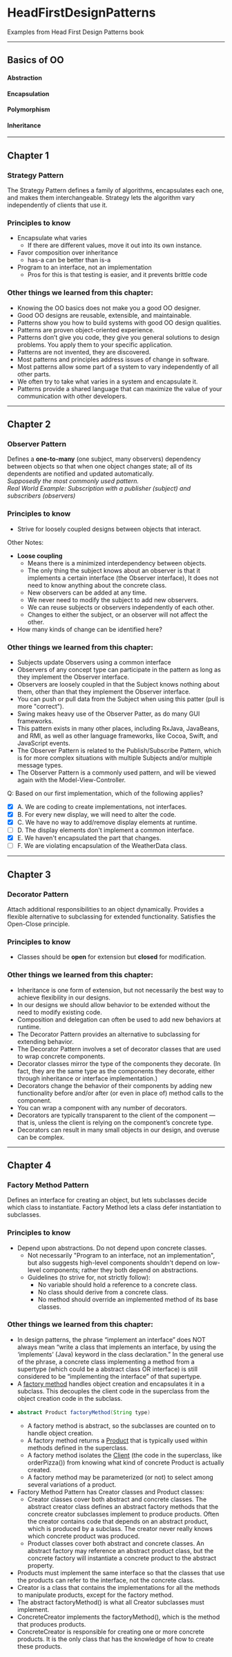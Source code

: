 # HeadFirstDesignPatterns
Examples from Head First Design Patterns book
___
## Basics of OO
#### Abstraction
#### Encapsulation
#### Polymorphism
#### Inheritance
___
## Chapter 1

### Strategy Pattern
The Strategy Pattern defines a family of algorithms, encapsulates each one,
and makes them interchangeable.
Strategy lets the algorithm vary independently of clients that use it.

### Principles to know
- Encapsulate what varies
  - If there are different values, move it out into its own instance.
- Favor composition over inheritance
  - has-a can be better than is-a
- Program to an interface, not an implementation
  - Pros for this is that testing is easier, and it prevents brittle code

### Other things we learned from this chapter:
- Knowing the OO basics does not make you a good OO designer.
- Good OO designs are reusable, extensible, and maintainable.
- Patterns show you how to build systems with good OO design qualities.
- Patterns are proven object-oriented experience.
- Patterns don’t give you code, they give you general solutions to design
  problems. You apply them to your specific application.
- Patterns are not invented, they are discovered.
- Most patterns and principles address issues of change in software.
- Most patterns allow some part of a system to vary independently of all 
  other parts.
- We often try to take what varies in a system and encapsulate it.
- Patterns provide a shared language that can maximize the value of your
  communication with other developers.
---
## Chapter 2

### Observer Pattern
Defines a **one-to-many** (one subject, many observers)
dependency between objects so that when one object
changes state; all of its dependents are notified
and updated automatically.\
_Supposedly the most commonly used pattern._\
_Real World Example: Subscription with a publisher
(subject) and subscribers (observers)_

### Principles to know
- Strive for loosely coupled designs between objects
  that interact.

Other Notes:
- **Loose coupling**
  - Means there is a minimized interdependency between objects.
  - The only thing the subject knows about an observer
    is that it implements a certain interface (the Observer interface),
    It does not need to know anything about the concrete class.
  - New observers can be added at any time.
  - We never need to modify the subject to add new observers.
  - We can reuse subjects or observers independently of each other.
  - Changes to either the subject, or an observer will
    not affect the other.
- How many kinds of change can be identified here?

### Other things we learned from this chapter:
- Subjects update Observers using a common interface
- Observers of any concept type can participate in the pattern
  as long as they implement the Observer interface.
- Observers are loosely coupled in that the Subject
  knows nothing about them, other than that they implement
  the Observer interface.
- You can push or pull data from the Subject when using
  this patter (pull is more "correct").
- Swing makes heavy use of the Observer Patter, as do
  many GUI frameworks.
- This pattern exists in many other places, including
  RxJava, JavaBeans, and RMI, as well as other language
  frameworks, like Cocoa, Swift, and JavaScript events.
- The Observer Pattern is related to the Publish/Subscribe
  Pattern, which is for more complex situations with
  multiple Subjects and/or multiple message types.
- The Observer Pattern is a commonly used pattern, and
  will be viewed again with the Model-View-Controller.

Q: Based on our first implementation, which of the following applies?
- [x] A. We are coding to create implementations, not interfaces.
- [x] B. For every new display, we will need to alter the code.
- [x] C. We have no way to add/remove display elements at runtime.
- [ ] D. The display elements don't implement a common interface.
- [x] E. We haven't encapsulated the part that changes.
- [ ] F. We are violating encapsulation of the WeatherData class.
---
## Chapter 3

### Decorator Pattern
Attach additional responsibilities to an object dynamically.
Provides a flexible alternative to subclassing for extended functionality.
Satisfies the Open-Close principle.

### Principles to know
- Classes should be **open** for extension but **closed** for modification.

### Other things we learned from this chapter:
- Inheritance is one form of extension, but not necessarily the best way to
  achieve flexibility in our designs.
- In our designs we should allow behavior to be extended without the need to
  modify existing code.
- Composition and delegation can often be used to add new behaviors at runtime.
- The Decorator Pattern provides an alternative to subclassing for extending
  behavior.
- The Decorator Pattern involves a set of decorator classes that are used to
  wrap concrete components.
- Decorator classes mirror the type of the components they decorate. 
  (In fact, they are the same type as the components they decorate, either
  through inheritance or interface implementation.)
- Decorators change the behavior of their components by adding new 
  functionality before and/or after (or even in place of) method calls
  to the component.
- You can wrap a component with any number of decorators.
- Decorators are typically transparent to the client of the component — that
  is, unless the client is relying on the component’s concrete type.
- Decorators can result in many small objects in our design, and overuse
  can be complex.
---
## Chapter 4

### Factory Method Pattern
Defines an interface for creating an object, but lets subclasses decide which class
to instantiate. Factory Method lets a class defer instantiation to subclasses.

### Principles to know
- Depend upon abstractions. Do not depend upon concrete classes.
  - Not necessarily "Program to an interface, not an implementation", but also suggests
    high-level components shouldn't depend on low-level components; rather they both
    depend on abstractions.
  - Guidelines (to strive for, not strictly follow):
    - No variable should hold a reference to a concrete class.
    - No class should derive from a concrete class.
    - No method should override an implemented method of its base classes.

### Other things we learned from this chapter:
- In design patterns, the phrase “implement an interface” does NOT always mean
  “write a class that implements an interface, by using the ‘implements’ (Java)
  keyword in the class declaration.” In the general use of the phrase, a concrete 
  class implementing a method from a supertype (which could be a abstract class
  OR interface) is still considered to be “implementing the interface” of that 
  supertype.
- A <u>factory method</u> handles object creation and encapsulates it in a subclass.
  This decouples the client code in the superclass from the object creation code in the subclass.
- ```java
  abstract Product factoryMethod(String type)
  ```
  - A factory method is abstract, so the subclasses are counted on to handle
    object creation.
  - A factory method returns a <u>Product</u> that is typically used within
    methods defined in the superclass.
  - A factory method isolates the <u>Client</u> (the code in the superclass,
    like orderPizza()) from knowing what kind of concrete Product is actually
    created.
  - A factory method may be parameterized (or not) to select among several
    variations of a product.
- Factory Method Pattern has Creator classes and Product classes:
  - Creator classes cover both abstract and concrete classes. The abstract creator
    class defines an abstract factory methods that the concrete creator subclasses
    implement to produce products. Often the creator contains code that depends on
    an abstract product, which is produced by a subclass. The creator never really
    knows which concrete product was produced.
  - Product classes cover both abstract and concrete classes. An abstract factory
    may reference an abstract product class, but the concrete factory will instantiate
    a concrete product to the abstract property.
- Products must implement the same interface so that the classes that use the products
  can refer to the interface, not the concrete class.
- Creator is a class that contains the implementations for all the methods to
  manipulate products, except for the factory method.
- The abstract factoryMethod() is what all Creator subclasses must implement.
- ConcreteCreator implements the factoryMethod(), which is the method that produces
  products.
- ConcreteCreator is responsible for creating one or more concrete products. It is
  the only class that has the knowledge of how to create these products.
